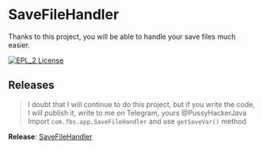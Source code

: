 
# SaveFileHandler

Thanks to this project, you will be able to handle your save files much easier.

[![EPL_2 License](https://img.shields.io/badge/License-EPL_2.0-green.svg)](https://www.eclipse.org/legal/epl-2.0/)

## Releases

>I doubt that I will continue to do this project, but if you write the code, I will publish it, write to me on Telegram, yours @PussyHackerJava
> Import `com.fbs.app.SaveFileHandler` and use `getSaveVar()` method

**Release**: [SaveFileHandler](https://github.com/Vitaliylevchuk/SaveFileHandler/releases/tag/Release)


